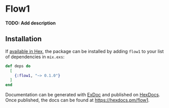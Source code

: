 # Flow1

**TODO: Add description**

## Installation

If [available in Hex](https://hex.pm/docs/publish), the package can be installed
by adding `flow1` to your list of dependencies in `mix.exs`:

```elixir
def deps do
  [
    {:flow1, "~> 0.1.0"}
  ]
end
```

Documentation can be generated with [ExDoc](https://github.com/elixir-lang/ex_doc)
and published on [HexDocs](https://hexdocs.pm). Once published, the docs can
be found at <https://hexdocs.pm/flow1>.

